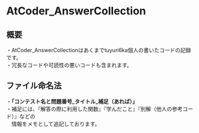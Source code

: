 AtCoder_AnswerCollection
====
## 概要  
・AtCoder_AnswerCollectionはあくまでtuyuri6ka個人の書いたコードの記録です。<br>
・冗長なコードや可読性の悪いコードも含まれます。

## ファイル命名法
・__「コンテスト名と問題番号_タイトル_補足（あれば）」__<br>
・補足には、『解答の際に利用した関数』『学んだこと』『別解（他人の参考コード）』などの<br>
　情報をメモとして追記しております。
